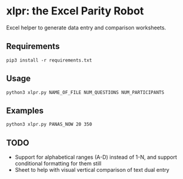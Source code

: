 # xlpr: the Excel Parity Robot

Excel helper to generate data entry and comparison worksheets.

## Requirements

    pip3 install -r requirements.txt

## Usage

    python3 xlpr.py NAME_OF_FILE NUM_QUESTIONS NUM_PARTICIPANTS

## Examples

    python3 xlpr.py PANAS_NOW 20 350

## TODO

- Support for alphabetical ranges (A-D) instead of 1-N, and support 
  conditional formatting for them still
- Sheet to help with visual vertical comparison of text dual entry
